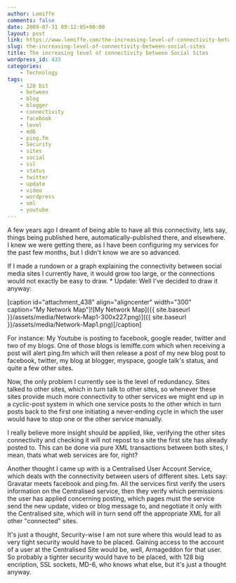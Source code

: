 ```yaml
---
author: Lemiffe
comments: false
date: 2009-07-31 09:12:05+00:00
layout: post
link: https://www.lemiffe.com/the-increasing-level-of-connectivity-between-social-sites/
slug: the-increasing-level-of-connectivity-between-social-sites
title: The increasing level of connectivity between Social Sites
wordpress_id: 433
categories:
    - Technology
tags:
    - 128 bit
    - between
    - blog
    - blogger
    - connectivity
    - facebook
    - level
    - md6
    - ping.fm
    - Security
    - sites
    - social
    - ssl
    - status
    - twitter
    - update
    - video
    - wordpress
    - xml
    - youtube
---
```


A few years ago I dreamt of being able to have all this connectivity, lets say, things being published here, automatically-published there, and elsewhere. I knew we were getting there, as I have been configuring my services for the past few months, but I didn't know we are so advanced.

If I made a rundown or a graph explaining the connectivity between social media sites I currently have, it would grow too large, or the connections would not exactly be easy to draw. \* Update: Well I've decided to draw it anyway:

[caption id="attachment_438" align="aligncenter" width="300" caption="My Network Map"]![My Network Map]({{ site.baseurl }}/assets/media/Network-Map1-300x227.png)]({{ site.baseurl }}/assets/media/Network-Map1.png)[/caption]

For instance: My Youtube is posting to facebook, google reader, twitter and two of my blogs. One of those blogs is lemiffe.com which when receiving a post will alert ping.fm which will then release a post of my new blog post to facebook, twitter, my blog at blogger, myspace, google talk's status, and quite a few other sites.

Now, the only problem I currently see is the level of redundancy. Sites talked to other sites, which in turn talk to other sites, so whenever these sites provide much more connectivity to other services we might end up in a cyclic-post system in which one service posts to the other which in turn posts back to the first one initiating a never-ending cycle in which the user would have to stop one or the other service manually.

I really believe more insight should be applied, like, verifying the other sites connectivity and checking it will not repost to a site the first site has already posted to. This can be done via pure XML transactions between both sites, I mean, thats what web services are for, right?

Another thought I came up with is a Centralised User Account Service, which deals with the connectivity between users of different sites. Lets say: Gravatar meets facebook and ping.fm. All the services first verify the users information on the Centralised service, then they verify which permissions the user has applied concerning posting, which pages must the service send the new update, video or blog message to, and negotiate it only with the Centralised site, which will in turn send off the appropriate XML for all other "connected" sites.

It's just a thought, Security-wise I am not sure where this would lead to as very tight security would have to be placed. Gaining access to the account of a user at the Centralised Site would be, well, Armageddon for that user. So probably a tighter security would have to be placed, with 128 big encription, SSL sockets, MD-6, who knows what else, but it's just a thought anyway.
